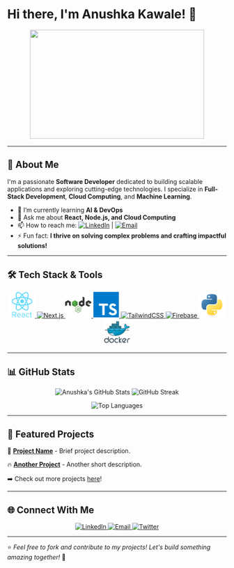 # Hi there, I'm Anushka Kawale! 👋

<p align="center">
  <img src="https://media.giphy.com/media/QTfX9Ejfra3ZmNxh6B/giphy.gif" width="400" height="250">
</p>

---

## 🚀 About Me
I'm a passionate **Software Developer** dedicated to building scalable applications and exploring cutting-edge technologies. I specialize in **Full-Stack Development**, **Cloud Computing**, and **Machine Learning**.

- 🌱 I’m currently learning **AI & DevOps**
- 💬 Ask me about **React, Node.js, and Cloud Computing**
- 📫 How to reach me: [![LinkedIn](https://img.shields.io/badge/LinkedIn-blue?style=flat-square&logo=linkedin)](https://www.linkedin.com/in/anushkakawale/) | [![Email](https://img.shields.io/badge/Email-red?style=flat-square&logo=gmail)](mailto:your-email@example.com)
- ⚡ Fun fact: **I thrive on solving complex problems and crafting impactful solutions!**

---

## 🛠️ Tech Stack & Tools

<p align="center">
  <a href="https://reactjs.org/" target="_blank" rel="noreferrer">
    <img src="https://raw.githubusercontent.com/devicons/devicon/master/icons/react/react-original-wordmark.svg" alt="React" width="60" height="60"/>
  </a>
  <a href="https://nextjs.org/" target="_blank" rel="noreferrer">
    <img src="https://cdn.worldvectorlogo.com/logos/nextjs-2.svg" alt="Next.js" width="60" height="60"/>
  </a>
  <a href="https://nodejs.org/" target="_blank" rel="noreferrer">
    <img src="https://raw.githubusercontent.com/devicons/devicon/master/icons/nodejs/nodejs-original-wordmark.svg" alt="Node.js" width="60" height="60"/>
  </a>
  <a href="https://www.typescriptlang.org/" target="_blank" rel="noreferrer">
    <img src="https://raw.githubusercontent.com/devicons/devicon/master/icons/typescript/typescript-original.svg" alt="TypeScript" width="60" height="60"/>
  </a>
  <a href="https://tailwindcss.com/" target="_blank" rel="noreferrer">
    <img src="https://www.vectorlogo.zone/logos/tailwindcss/tailwindcss-icon.svg" alt="TailwindCSS" width="60" height="60"/>
  </a>
  <a href="https://firebase.google.com/" target="_blank" rel="noreferrer">
    <img src="https://www.vectorlogo.zone/logos/firebase/firebase-icon.svg" alt="Firebase" width="60" height="60"/>
  </a>
  <a href="https://www.python.org" target="_blank" rel="noreferrer">
    <img src="https://raw.githubusercontent.com/devicons/devicon/master/icons/python/python-original.svg" alt="Python" width="60" height="60"/>
  </a>
  <a href="https://www.docker.com/" target="_blank" rel="noreferrer">
    <img src="https://raw.githubusercontent.com/devicons/devicon/master/icons/docker/docker-original-wordmark.svg" alt="Docker" width="60" height="60"/>
  </a>
</p>

---

## 📊 GitHub Stats

<p align="center">
  <img src="https://github-readme-stats.vercel.app/api?username=anushkakawale&show_icons=true&theme=tokyonight" alt="Anushka's GitHub Stats" width="48%" />
  <img src="https://github-readme-streak-stats.herokuapp.com/?user=anushkakawale&theme=tokyonight" alt="GitHub Streak" width="48%" />
</p>

<p align="center">
  <img src="https://github-readme-stats.vercel.app/api/top-langs/?username=anushkakawale&layout=compact&theme=tokyonight" alt="Top Languages" width="50%" />
</p>

---

## 🌟 Featured Projects

🚀 **[Project Name](https://github.com/anushkakawale/project-repo)** - Brief project description.

🔥 **[Another Project](https://github.com/anushkakawale/another-repo)** - Another short description.

➡️ Check out more projects [here](https://github.com/anushkakawale?tab=repositories)!

---

## 🌐 Connect With Me

<p align="center">
  <a href="https://www.linkedin.com/in/anushkakawale/" target="_blank">
    <img src="https://img.shields.io/badge/LinkedIn-blue?style=for-the-badge&logo=linkedin" alt="LinkedIn" />
  </a>
  <a href="mailto:your-email@example.com" target="_blank">
    <img src="https://img.shields.io/badge/Email-red?style=for-the-badge&logo=gmail&logoColor=white" alt="Email" />
  </a>
  <a href="https://twitter.com/yourhandle" target="_blank">
    <img src="https://img.shields.io/badge/Twitter-blue?style=for-the-badge&logo=twitter" alt="Twitter" />
  </a>
</p>

---

⭐️ *Feel free to fork and contribute to my projects! Let's build something amazing together!* 🚀
